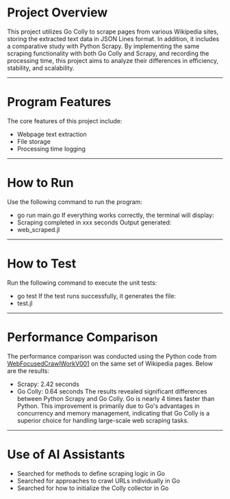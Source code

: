 # Project Overview
This project utilizes Go Colly to scrape pages from various Wikipedia sites, storing the extracted text data in JSON Lines format. In addition, it includes a comparative study with Python Scrapy. By implementing the same scraping functionality with both Go Colly and Scrapy, and recording the processing time, this project aims to analyze their differences in efficiency, stability, and scalability.

---

# Program Features
The core features of this project include:
- Webpage text extraction
- File storage
- Processing time logging

---

# How to Run
Use the following command to run the program: 
- go run main.go
If everything works correctly, the terminal will display: 
- Scraping completed in xxx seconds
Output generated: 
- web_scraped.jl

---

# How to Test
Run the following command to execute the unit tests: 
- go test
If the test runs successfully, it generates the file: 
- test.jl

---

# Performance Comparison
The performance comparison was conducted using the Python code from [WebFocusedCrawlWorkV001](WebFocusedCralWorkV001) on the same set of Wikipedia pages. Below are the results:
- Scrapy: 2.42 seconds 
- Go Colly: 0.64 seconds
The results revealed significant differences between Python Scrapy and Go Colly. Go is nearly 4 times faster than Python. This improvement is primarily due to Go's advantages in concurrency and memory management, indicating that Go Colly is a superior choice for handling large-scale web scraping tasks.

---

# Use of AI Assistants
- Searched for methods to define scraping logic in Go
- Searched for approaches to crawl URLs individually in Go
- Searched for how to initialize the Colly collector in Go

